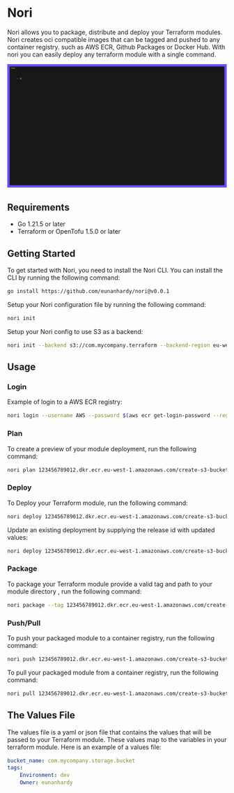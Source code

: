 # Nori
Nori allows you to package, distribute and deploy your Terraform modules. Nori creates oci compatible images that can be tagged and pushed to any container registry. such as AWS ECR, Github Packages or Docker Hub. With nori you can easily deploy any terraform module with a single command.

![cli](assets/deploy-demo.gif)

## Requirements
- Go 1.21.5 or later
- Terraform or OpenTofu 1.5.0 or later

## Getting Started
To get started with Nori, you need to install the Nori CLI. You can install the CLI by running the following command:
```bash
go install https://github.com/eunanhardy/nori@v0.0.1
```

Setup your Nori configuration file by running the following command:
```bash
nori init
```
Setup your Nori config to use S3 as a backend:
```bash
nori init --backend s3://com.mycompany.terraform --backend-region eu-west-1
```

## Usage
### Login
Example of login to a AWS ECR registry:
```bash
nori login --username AWS --password $(aws ecr get-login-password --region eu-west-1) 123456789012.dkr.ecr.eu-west-1.amazonaws.com
```
### Plan
To create a preview of your module deployment, run the following command:
```bash
nori plan 123456789012.dkr.ecr.eu-west-1.amazonaws.com/create-s3-bucket:v1 --values ./values.yaml
```

### Deploy
To Deploy your Terraform module, run the following command:
```bash
nori deploy 123456789012.dkr.ecr.eu-west-1.amazonaws.com/create-s3-bucket:v1 --values ./values.yaml
```

Update an existing deployment by supplying the release id with updated values:
```bash
nori deploy 123456789012.dkr.ecr.eu-west-1.amazonaws.com/create-s3-bucket:v1 --values ./values.yaml --release 01902d34-fdac-7874-bbdc-948ac43322bc
```

### Package
To package your Terraform module provide a valid tag and path to your module directory , run the following command:
```bash
nori package --tag 123456789012.dkr.ecr.eu-west-1.amazonaws.com/create-s3-bucket:v1 ./modules/s3-bucket
```
### Push/Pull
To push your packaged module to a container registry, run the following command:
```bash
nori push 123456789012.dkr.ecr.eu-west-1.amazonaws.com/create-s3-bucket:v1
```

To pull your packaged module from a container registry, run the following command:
```bash
nori pull 123456789012.dkr.ecr.eu-west-1.amazonaws.com/create-s3-bucket:v1
```

## The Values File
The values file is a yaml or json file that contains the values that will be passed to your Terraform module. These values map to the variables in your terraform module. Here is an example of a values file:
```yaml
bucket_name: com.mycompany.storage.bucket
tags: 
    Environment: dev
    Owner: eunanhardy
```
